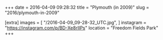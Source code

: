 +++
date = 2016-04-09 09:28:32
title = "Plymouth (in 2009)"
slug = "2016/plymouth-in-2009"

[extra]
images = [
    "/2016-04-09_09-28-32_UTC.jpg",
]
instagram = "https://instagram.com/p/BD-Xe8rIIPs"
location = "Freedom Fields Park"
+++

